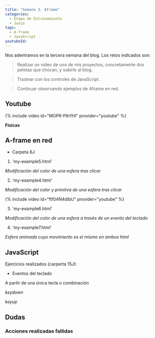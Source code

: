```yaml
---
title: "Semana 3. Aframe"
categories:
  - Etapa de Entrenamiento
  - Junio
tags:
  - A-frame
  - JavaScript
youtubeId: 
---
```



Nos adentramos en la tercera semana del blog. Los retos indicados son:

> Realizar un video de uno de mis proyectos, concretamente dos pelotas que chocan, y subirlo al blog.

> Trastear con los controles de JavaScript.

> Continuar observando ejemplos de Aframe en red. 

## **Youtube**

{% include video id="MOPK-P6rfHI" provider="youtube" %}


**Fisicas**


## **A-frame en red**

* Carpeta 6J

1. 'my-example5.html'

*Modificación del color de una esfera tras clicar*

2. 'my-example4.html'

*Modificación del color y primitva de una esfera tras clicar*

{% include video id="ftf04N4dibU" provider="youtube" %}

3. 'my-example6.html'

*Modificación del color de una esfera a través de un evento del teclado*

4. 'my-example7.html'

*Esfera animada cuyo movimiento es el mismo en ambos html*

## **JavaScript** 


Ejercicios realizados (carperta 15J):

* Eventos del teclado

A partir de una única tecla o combinación

*keydown* 

*keyup*

## **Dudas**

### Acciones realizadas fallidas


